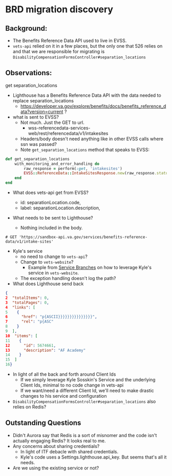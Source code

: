 # BRD migration discovery

## Background:
- The Benefits Reference Data API used to live in EVSS.
- `vets-api` relied on it in a few places, but the only one that 526 relies on and that we are responsible for migrating is `DisabilityCompensationFormsController#separation_locations`

## Observations:
get separation_locations
- Lighthouse has a Benefits Reference Data API with the data needed to replace separation_locations
	- https://developer.va.gov/explore/benefits/docs/benefits_reference_data?version=current ?
- what is sent to EVSS?
	- Not much. Just the GET to url. 
		- wss-referencedata-services-web/rest/referencedata/v1/intakesites
	- Headers/body doesn't need anything like in other EVSS calls where ssn was passed? 
	- Note `get_separation_locations` method that speaks to EVSS:
```ruby
def get_separation_locations
	with_monitoring_and_error_handling do
		raw_response = perform(:get, 'intakesites')
		EVSS::ReferenceData::IntakeSitesResponse.new(raw_response.status, raw_response)
	end
end
```
- What does vets-api get from EVSS?
	- id: separationLocation.code,
	- label: separationLocation.description,

- What needs to be sent to Lighthouse?
	- Nothing included in the body.

```
# GET 'https://sandbox-api.va.gov/services/benefits-reference-data/v1/intake-sites'
```
	
 - Kyle's service
	- no need to change to `vets-api`?
	- Change to `vets-website`?
		- Example from [Service Branches](https://github.com/department-of-veterans-affairs/vets-website/blob/5e2ce2b52be3c9b5800ac72290af2edc729783d1/src/applications/disability-benefits/all-claims/utils/serviceBranches.js#LL38C7-L38C7) on how to leverage Kyle's service in `vets-website`.
	- The exception handling doesn't log the path?
- What does Lighthouse send back
```json
{
2  "totalItems": 0,
3  "totalPages": 0,
4  "links": [
5    {
6      "href": "p{ASCII}}}}}}}}}}}}}}}",
7      "rel": "p{ASC"
8    }
9  ],
10  "items": [
11    {
12      "id": 5674661,
13      "description": "AF Academy"
14    }
15  ]
16}
```

- In light of all the back and forth around Client Ids
	- If we simply leverage Kyle Sosskin's Service and the underlying Client Ids, minimal to no code change in vets-api
	- If we want/need a different Client Id, we'll need to make drastic changes to his service and configuration
- `DisabilityCompensationFormsController#separation_locations` also relies on Redis?

## Outstanding Questions
- Didn't Aurora say that Redis is a sort of misnomer and the code isn't actually engaging Redis? It looks real to me.
- Any concerns about sharing credentials?
	- In light of ITF debacle with shared credentials.
	- Kyle's code uses a Settings.lighthouse.api_key. But seems that's all it needs.
- Are we using the existing service or not?
